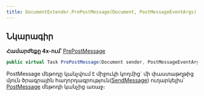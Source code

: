 ```yaml
---
title: DocumentExtender.PrePostMessage(Document, PostMessageEventArgs) մեթոդ
---
```


## Նկարագիր

**Համարժեքը 4x-ում՝** [PrePostMessage](https://armsoft.github.io/as4x-docs/HTM/ProgrGuide/ScriptProcs/DocExtenderEvents/PrePostMessage.html)

```c#
public virtual Task PrePostMessage(Document sender, PostMessageEventArgs args)
```

PostMessage մեթոդը կանչվում է միջուկի կողմից` մի փաստաթղթից մյուն ծրագրային հաղորդագրություն([SendMessage](../../../server_api/definitions/document/SendMessage.md)) ուղարկելիս՝ [PostMessage](../../../server_api/definitions/document/PostMessage.md) մեթոդի կանչից առաջ։

